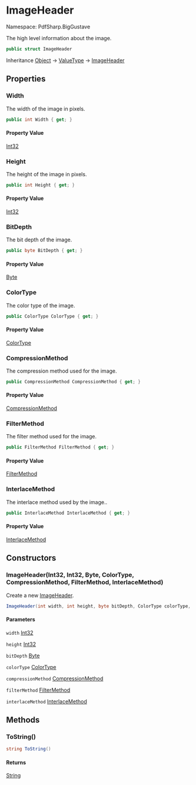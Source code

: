 # ImageHeader

Namespace: PdfSharp.BigGustave

The high level information about the image.

```csharp
public struct ImageHeader
```

Inheritance [Object](https://docs.microsoft.com/en-us/dotnet/api/system.object) → [ValueType](https://docs.microsoft.com/en-us/dotnet/api/system.valuetype) → [ImageHeader](./pdfsharp.biggustave.imageheader)

## Properties

### **Width**

The width of the image in pixels.

```csharp
public int Width { get; }
```

#### Property Value

[Int32](https://docs.microsoft.com/en-us/dotnet/api/system.int32)<br>

### **Height**

The height of the image in pixels.

```csharp
public int Height { get; }
```

#### Property Value

[Int32](https://docs.microsoft.com/en-us/dotnet/api/system.int32)<br>

### **BitDepth**

The bit depth of the image.

```csharp
public byte BitDepth { get; }
```

#### Property Value

[Byte](https://docs.microsoft.com/en-us/dotnet/api/system.byte)<br>

### **ColorType**

The color type of the image.

```csharp
public ColorType ColorType { get; }
```

#### Property Value

[ColorType](./pdfsharp.biggustave.colortype)<br>

### **CompressionMethod**

The compression method used for the image.

```csharp
public CompressionMethod CompressionMethod { get; }
```

#### Property Value

[CompressionMethod](./pdfsharp.biggustave.compressionmethod)<br>

### **FilterMethod**

The filter method used for the image.

```csharp
public FilterMethod FilterMethod { get; }
```

#### Property Value

[FilterMethod](./pdfsharp.biggustave.filtermethod)<br>

### **InterlaceMethod**

The interlace method used by the image..

```csharp
public InterlaceMethod InterlaceMethod { get; }
```

#### Property Value

[InterlaceMethod](./pdfsharp.biggustave.interlacemethod)<br>

## Constructors

### **ImageHeader(Int32, Int32, Byte, ColorType, CompressionMethod, FilterMethod, InterlaceMethod)**

Create a new [ImageHeader](./pdfsharp.biggustave.imageheader).

```csharp
ImageHeader(int width, int height, byte bitDepth, ColorType colorType, CompressionMethod compressionMethod, FilterMethod filterMethod, InterlaceMethod interlaceMethod)
```

#### Parameters

`width` [Int32](https://docs.microsoft.com/en-us/dotnet/api/system.int32)<br>

`height` [Int32](https://docs.microsoft.com/en-us/dotnet/api/system.int32)<br>

`bitDepth` [Byte](https://docs.microsoft.com/en-us/dotnet/api/system.byte)<br>

`colorType` [ColorType](./pdfsharp.biggustave.colortype)<br>

`compressionMethod` [CompressionMethod](./pdfsharp.biggustave.compressionmethod)<br>

`filterMethod` [FilterMethod](./pdfsharp.biggustave.filtermethod)<br>

`interlaceMethod` [InterlaceMethod](./pdfsharp.biggustave.interlacemethod)<br>

## Methods

### **ToString()**

```csharp
string ToString()
```

#### Returns

[String](https://docs.microsoft.com/en-us/dotnet/api/system.string)<br>
